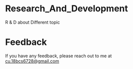 # Research_And_Development
R &amp; D about Different topic


# Feedback

If you have any feedback, please reach out to me at cu.18bcs6728@gmail.com
